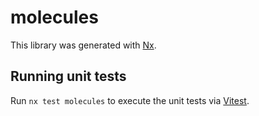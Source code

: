 # molecules

This library was generated with [Nx](https://nx.dev).

## Running unit tests

Run `nx test molecules` to execute the unit tests via [Vitest](https://vitest.dev/).
